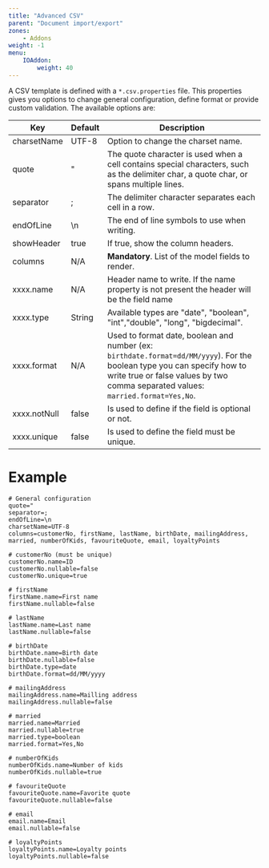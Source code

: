 ```yaml
---
title: "Advanced CSV"
parent: "Document import/export"
zones:
    - Addons
weight: -1    
menu:
    IOAddon:
        weight: 40
---
```


A CSV template is defined with a `*.csv.properties` file. This properties gives you options to change general
configuration, define format or provide custom validation. The available options are:

 <table class="table table-bordered">
 <thead>
 <tr>
 <th>Key</th>
 <th>Default</th>
 <th>Description</th>
 </tr>
 </thead>
 <tbody>
     <tr>
	     <td>charsetName</td>
	     <td>UTF-8</td>
	     <td>Option to change the charset name.</td>
     </tr>
     <tr>
	     <td>quote</td>
	     <td>"</td>
	     <td>The quote character is used when a cell contains special characters, such as the delimiter char, a quote char, or spans multiple lines.</td>
     </tr>
     <tr>
	     <td>separator</td>
	     <td>;</td>
	     <td>The delimiter character separates each cell in a row.</td>
     </tr>
     <tr>
	     <td>endOfLine</td>
	     <td>\n</td>
	     <td>The end of line symbols to use when writing.</td>
     </tr>
     <tr>
	     <td>showHeader</td>
	     <td>true</td>
	     <td>If true, show the column headers.</td>
     </tr>
     <tr>
	     <td>columns</td>
	     <td>N/A</td>
	     <td><b>Mandatory</b>. List of the model fields to render.</td>
     </tr>
     <tr>
	     <td>xxxx.name</td>
	     <td>N/A</td>
	     <td>Header name to write. If the name property is not present the header will be the field name</td>
     </tr>
     <tr>
	     <td>xxxx.type</td>
	     <td>String</td>
	     <td>Available types are "date", "boolean", "int","double", "long", "bigdecimal".</td>
     </tr>
     <tr>
	     <td>xxxx.format</td>
	     <td>N/A</td>
	     <td>Used to format date, boolean and number (ex: <code>birthdate.format=dd/MM/yyyy</code>). For the boolean type you can specify how to write true or false values by two comma separated values: <code>married.format=Yes,No</code>.</td>
     </tr>
     <tr>
	     <td>xxxx.notNull</td>
	     <td>false</td>
	     <td>Is used to define if the field is optional or not.</td>
     </tr>
     <tr>
	     <td>xxxx.unique</td>
	     <td>false</td>
	     <td>Is used to define the field must be unique.</td>
     </tr>

 </tbody>
 </table>

# Example
	
```properties
# General configuration
quote="
separator=;
endOfLine=\n
charsetName=UTF-8
columns=customerNo, firstName, lastName, birthDate, mailingAddress, married, numberOfKids, favouriteQuote, email, loyaltyPoints

# customerNo (must be unique)
customerNo.name=ID
customerNo.nullable=false
customerNo.unique=true

# firstName
firstName.name=First name
firstName.nullable=false

# lastName
lastName.name=Last name
lastName.nullable=false

# birthDate
birthDate.name=Birth date
birthDate.nullable=false
birthDate.type=date
birthDate.format=dd/MM/yyyy

# mailingAddress
mailingAddress.name=Mailling address
mailingAddress.nullable=false

# married
married.name=Married
married.nullable=true
married.type=boolean
married.format=Yes,No

# numberOfKids
numberOfKids.name=Number of kids
numberOfKids.nullable=true

# favouriteQuote
favouriteQuote.name=Favorite quote
favouriteQuote.nullable=false

# email
email.name=Email
email.nullable=false

# loyaltyPoints
loyaltyPoints.name=Loyalty points
loyaltyPoints.nullable=false
```
